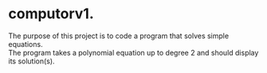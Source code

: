 # computorv1. 

The purpose of this project is to code a program that solves simple equations.  
The program takes a polynomial equation up to degree 2 and should display its solution(s).
